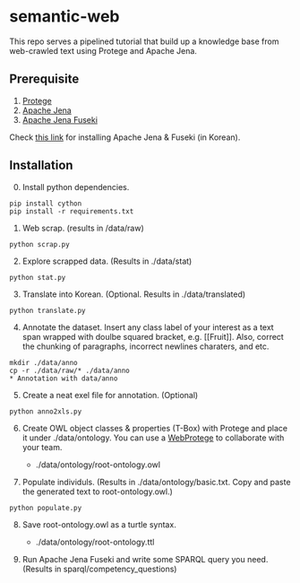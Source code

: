 # semantic-web
This repo serves a pipelined tutorial that build up a knowledge base from web-crawled text using Protege and Apache Jena. 

## Prerequisite
1. [Protege](https://protege.stanford.edu/)
2. [Apache Jena](https://jena.apache.org/download/index.cgi)
3. [Apache Jena Fuseki](https://jena.apache.org/download/index.cgi)

Check [this link](https://www.youtube.com/watch?reload=9&v=8F3TWJvgmBU) for installing Apache Jena & Fuseki (in Korean).

## Installation

0. Install python dependencies.
```
pip install cython
pip install -r requirements.txt
```
1. Web scrap. (results in /data/raw)
```
python scrap.py
```
2. Explore scrapped data. (Results in ./data/stat)
```
python stat.py
```
3. Translate into Korean. (Optional. Results in ./data/translated)
```
python translate.py
```
4. Annotate the dataset. Insert any class label of your interest as a text span wrapped with doulbe squared bracket, e.g. [[Fruit]]. Also, correct the chunking of paragraphs, incorrect newlines charaters, and etc.
```
mkdir ./data/anno
cp -r ./data/raw/* ./data/anno
* Annotation with data/anno
```
5. Create a neat exel file for annotation. (Optional)
```
python anno2xls.py
```

6. Create OWL object classes & properties (T-Box) with Protege and place it under ./data/ontology. You can  use a [WebProtege](https://webprotege.stanford.edu/) to collaborate with your team.

    * ./data/ontology/root-ontology.owl

7. Populate individuls. (Results in ./data/ontology/basic.txt. Copy and paste the generated text to root-ontology.owl.)
```
python populate.py
```
8. Save root-ontology.owl as a turtle syntax.

    * ./data/ontology/root-ontology.ttl

9. Run Apache Jena Fuseki and write some SPARQL query you need. (Results in sparql/competency_questions)